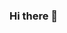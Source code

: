 ### Hi there 👋

<!--
**thijnvanoort212396/thijnvanoort212396** is a ✨ _special_ ✨ repository because its `README.md` (this file) appears on your GitHub profile.
![badge](https://custom-icon-badges.herokuapp.com/badge/ADS&AI-1x-orange.svg?logo=silvermedal)
Here are some ideas to get you started:

- 🔭 I’m currently working on yazz
- 🌱 I’m currently learning ...
- 👯 I’m looking to collaborate on ...
- 🤔 I’m looking for help with ...
- 💬 Ask me about ...
- 📫 How to reach me: ...
- 😄 Pronouns: ...
- ⚡ Fun fact: ...
-->

